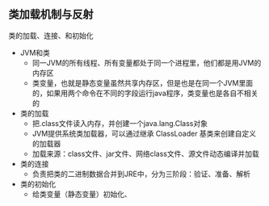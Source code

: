 ## 类加载机制与反射

类的加载、连接、和初始化
- JVM和类
    - 同一JVM的所有线程、所有变量都处于同一个进程里，他们都是用JVM的内存区
    - 类变量，也就是静态变量虽然共享内存区，但是也是在同一个JVM里面的，如果用两个命令在不同的字段运行java程序，类变量也是各自不相关的
- 类的加载 
    - 把.class文件读入内存，并创建一个java.lang.Class对象
    - JVM提供系统类加载器，可以通过继承 ClassLoader 基类来创建自定义的加载器
    - 加载来源：class文件、jar文件、网络class文件、源文件动态编译并加载
- 类的连接
    - 负责把类的二进制数据合并到JRE中，分为三阶段：验证、准备、解析
- 类的初始化
    - 给类变量（静态变量）初始化、
    